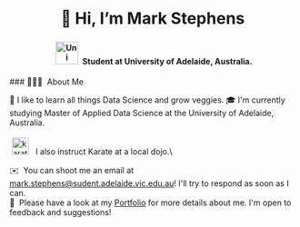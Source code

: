 <h1 align="center"> 👋 Hi, I’m Mark Stephens</h1>
<h4 align="center"> <img title="Uni" alt="Uni" src="https://user-images.githubusercontent.com/90998903/229693112-909d3fd9-6279-4e2e-8c39-a2fc10988f0d.png" width="40" height="40" style="vertical-align:down; margin:4px"/> Student at University of Adelaide, Australia.</h4>
### 👨🏻‍💻 &nbsp;About Me

🌱 I like to learn all things Data Science and grow veggies.
🎓 I'm currently studying Master of Applied Data Science at the University of Adelaide, Australia.

<p align="left">
	<img title="karate" alt="karate" src="https://user-images.githubusercontent.com/90998903/229693125-e6bc23cf-9f2a-4a39-b4f3-51b448e690f2.png" width="30" height="30" style="vertical-align:down; margin:4px"/> 
	&nbsp;I also instruct Karate at a local dojo.\
</p> 

✉️ &nbsp;You can shoot me an email at mark.stephens@sudent.adelaide.vic.edu.au! I'll try to respond as soon as I can.\
📄 &nbsp;Please have a look at my [Portfolio](https://sites.google.com/view/markstephens-datascience/data-science-projects) for more details about me. I'm open to feedback and suggestions!
<!---
MarkStephens060482/MarkStephens060482 is a ✨ special ✨ repository because its `README.md` (this file) appears on your GitHub profile.
You can click the Preview link to take a look at your changes.
--->


